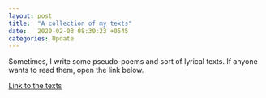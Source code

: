 ```yaml
---
layout: post
title:  "A collection of my texts"
date:   2020-02-03 08:30:23 +0545
categories: Update
---
```



Sometimes, I write some pseudo-poems and sort of lyrical texts.
If anyone wants to read them, open the link below.

[Link to the texts](https://docs.google.com/document/d/1b4eF4xWS1wwNtXFNVj0DXRo8OeLwULcaX5shOgZfHaA)
